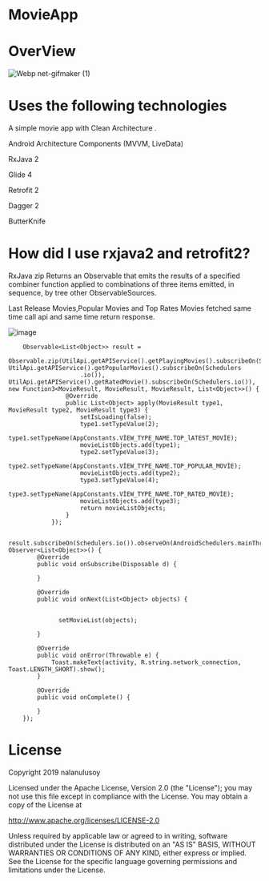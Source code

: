 # MovieApp


# OverView



  ![Webp net-gifmaker (1)](https://user-images.githubusercontent.com/6108274/60019813-6a59aa00-9697-11e9-8ebb-65c7fdbaf290.gif)
  

 # Uses the following technologies
 
 A simple movie app with Clean Architecture .
 
 Android Architecture Components (MVVM, LiveData)
 
 RxJava 2
 
 Glide 4
 
 Retrofit 2
 
 Dagger 2
 
 ButterKnife
 
 
# How did I use rxjava2 and retrofit2?

RxJava zip
Returns an Observable that emits the results of a specified combiner function applied to combinations of three items emitted, in sequence, by tree other ObservableSources.

Last Release Movies,Popular Movies and Top Rates Movies fetched same  time call api and same time return response.

![image](https://user-images.githubusercontent.com/6108274/60024735-020fc600-96a1-11e9-9fdf-16e36910d29f.png)



        Observable<List<Object>> result =
                Observable.zip(UtilApi.getAPIService().getPlayingMovies().subscribeOn(Schedulers.io()), UtilApi.getAPIService().getPopularMovies().subscribeOn(Schedulers
                        .io()), UtilApi.getAPIService().getRatedMovie().subscribeOn(Schedulers.io()), new Function3<MovieResult, MovieResult, MovieResult, List<Object>>() {
                    @Override
                    public List<Object> apply(MovieResult type1, MovieResult type2, MovieResult type3) {
                        setIsLoading(false);
                        type1.setTypeValue(2);
                        type1.setTypeName(AppConstants.VİEW_TYPE_NAME.TOP_lATEST_MOVİE);
                        movieListObjects.add(type1);
                        type2.setTypeValue(3);
                        type2.setTypeName(AppConstants.VİEW_TYPE_NAME.TOP_POPULAR_MOVİE);
                        movieListObjects.add(type2);
                        type3.setTypeValue(4);
                        type3.setTypeName(AppConstants.VİEW_TYPE_NAME.TOP_RATED_MOVİE);
                        movieListObjects.add(type3);
                        return movieListObjects;
                    }
                });

        result.subscribeOn(Schedulers.io()).observeOn(AndroidSchedulers.mainThread()).subscribe(new Observer<List<Object>>() {
            @Override
            public void onSubscribe(Disposable d) {

            }

            @Override
            public void onNext(List<Object> objects) {


                  setMovieList(objects);

            }

            @Override
            public void onError(Throwable e) {
                Toast.makeText(activity, R.string.network_connection, Toast.LENGTH_SHORT).show();
            }

            @Override
            public void onComplete() {

            }
        });
        
        
        
  # License
   Copyright 2019 nalanulusoy

   Licensed under the Apache License, Version 2.0 (the "License");
   you may not use this file except in compliance with the License.
   You may obtain a copy of the License at

   http://www.apache.org/licenses/LICENSE-2.0

  Unless required by applicable law or agreed to in writing, software
  distributed under the License is distributed on an "AS IS" BASIS,
  WITHOUT WARRANTIES OR CONDITIONS OF ANY KIND, either express or implied.
  See the License for the specific language governing permissions and
  limitations under the License.
        
        
        
        
        
        
     
        
        
        
      

 
 

  
  
  
  


